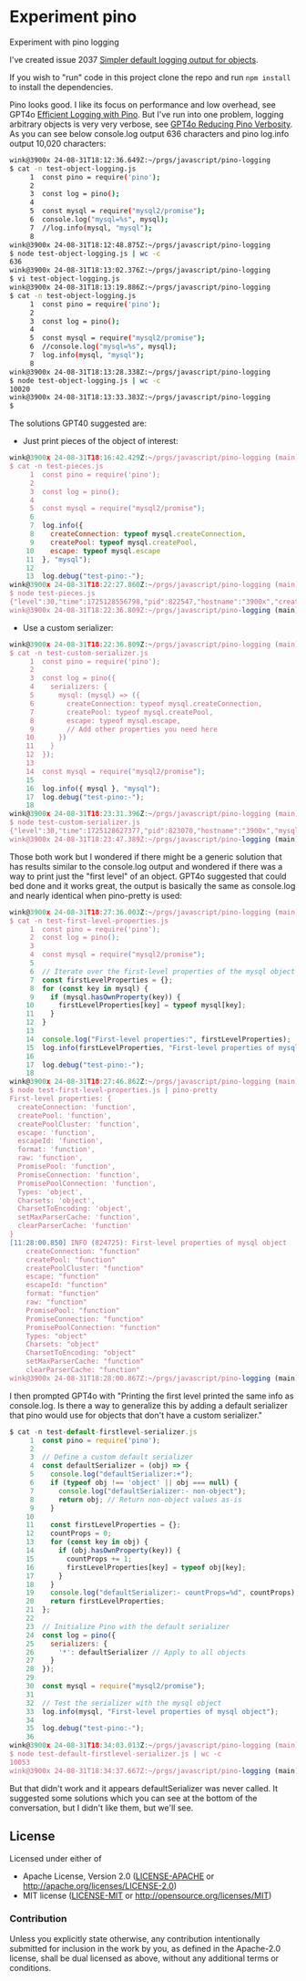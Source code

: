 # Experiment pino

Experiment with pino logging

I've created issue 2037 [Simpler default logging output for objects](https://github.com/pinojs/pino/issues/2037).

If you wish to "run" code in this project clone the repo and run
`npm install` to install the dependencies.

Pino looks good. I like its focus on performance
and low overhead, see GPT4o
[Efficient Logging with Pino](https://chatgpt.com/share/29d9e0fd-4180-40c3-b907-d95a48df8514).
But I've run into one problem, logging arbitrary objects is
very very verbose,
see [GPT4o Reducing Pino Verbosity](https://chatgpt.com/share/f82a79cb-8ca8-4def-812f-73522e62412b).
As you can see below console.log output 636 characters
and pino log.info output 10,020 characters:
```bash
wink@3900x 24-08-31T18:12:36.649Z:~/prgs/javascript/pino-logging
$ cat -n test-object-logging.js 
     1  const pino = require('pino');
     2
     3  const log = pino();
     4
     5  const mysql = require("mysql2/promise");
     6  console.log("mysql=%s", mysql);
     7  //log.info(mysql, "mysql");
     8
wink@3900x 24-08-31T18:12:48.875Z:~/prgs/javascript/pino-logging
$ node test-object-logging.js | wc -c
636
wink@3900x 24-08-31T18:13:02.376Z:~/prgs/javascript/pino-logging
$ vi test-object-logging.js 
wink@3900x 24-08-31T18:13:19.886Z:~/prgs/javascript/pino-logging
$ cat -n test-object-logging.js 
     1  const pino = require('pino');
     2
     3  const log = pino();
     4
     5  const mysql = require("mysql2/promise");
     6  //console.log("mysql=%s", mysql);
     7  log.info(mysql, "mysql");
     8
wink@3900x 24-08-31T18:13:28.338Z:~/prgs/javascript/pino-logging
$ node test-object-logging.js | wc -c
10020
wink@3900x 24-08-31T18:13:33.383Z:~/prgs/javascript/pino-logging
$ 
```

The solutions GPT40 suggested are:

* Just print pieces of the object of interest:
```javascript
wink@3900x 24-08-31T18:16:42.429Z:~/prgs/javascript/pino-logging (main)
$ cat -n test-pieces.js 
     1  const pino = require('pino');
     2
     3  const log = pino();
     4
     5  const mysql = require("mysql2/promise");
     6
     7  log.info({
     8    createConnection: typeof mysql.createConnection,
     9    createPool: typeof mysql.createPool,
    10    escape: typeof mysql.escape
    11  }, "mysql");
    12
    13  log.debug("test-pino:-");
wink@3900x 24-08-31T18:22:27.860Z:~/prgs/javascript/pino-logging (main)
$ node test-pieces.js 
{"level":30,"time":1725128556798,"pid":822547,"hostname":"3900x","createConnection":"function","createPool":"function","escape":"function","msg":"mysql"}
wink@3900x 24-08-31T18:22:36.809Z:~/prgs/javascript/pino-logging (main)
```

* Use a custom serializer:
```javascript
wink@3900x 24-08-31T18:22:36.809Z:~/prgs/javascript/pino-logging (main)
$ cat -n test-custom-serializer.js 
     1  const pino = require('pino');
     2
     3  const log = pino({
     4    serializers: {
     5      mysql: (mysql) => ({
     6        createConnection: typeof mysql.createConnection,
     7        createPool: typeof mysql.createPool,
     8        escape: typeof mysql.escape,
     9        // Add other properties you need here
    10      })
    11    }
    12  });
    13
    14  const mysql = require("mysql2/promise");
    15
    16  log.info({ mysql }, "mysql");
    17  log.debug("test-pino:-");
    18
wink@3900x 24-08-31T18:23:31.396Z:~/prgs/javascript/pino-logging (main)
$ node test-custom-serializer.js 
{"level":30,"time":1725128627377,"pid":823070,"hostname":"3900x","mysql":{"createConnection":"function","createPool":"function","escape":"function"},"msg":"mysql"}
wink@3900x 24-08-31T18:23:47.389Z:~/prgs/javascript/pino-logging (main)
```

Those both work but I wondered if there might be a generic solution that
has results similar to the console.log output and wondered if there was
a way to print just the "first level" of an object. GPT4o suggested that
could bed done and it works great, the output is basically the same as
console.log and nearly identical when pino-pretty is used:
```javascript
wink@3900x 24-08-31T18:27:36.003Z:~/prgs/javascript/pino-logging (main)
$ cat -n test-first-level-properties.js 
     1  const pino = require('pino');
     2  const log = pino();
     3
     4  const mysql = require("mysql2/promise");
     5
     6  // Iterate over the first-level properties of the mysql object
     7  const firstLevelProperties = {};
     8  for (const key in mysql) {
     9    if (mysql.hasOwnProperty(key)) {
    10      firstLevelProperties[key] = typeof mysql[key];
    11    }
    12  }
    13
    14  console.log("First-level properties:", firstLevelProperties);
    15  log.info(firstLevelProperties, "First-level properties of mysql object");
    16
    17  log.debug("test-pino:-");
    18
wink@3900x 24-08-31T18:27:46.862Z:~/prgs/javascript/pino-logging (main)
$ node test-first-level-properties.js | pino-pretty 
First-level properties: {
  createConnection: 'function',
  createPool: 'function',
  createPoolCluster: 'function',
  escape: 'function',
  escapeId: 'function',
  format: 'function',
  raw: 'function',
  PromisePool: 'function',
  PromiseConnection: 'function',
  PromisePoolConnection: 'function',
  Types: 'object',
  Charsets: 'object',
  CharsetToEncoding: 'object',
  setMaxParserCache: 'function',
  clearParserCache: 'function'
}
[11:28:00.850] INFO (824725): First-level properties of mysql object
    createConnection: "function"
    createPool: "function"
    createPoolCluster: "function"
    escape: "function"
    escapeId: "function"
    format: "function"
    raw: "function"
    PromisePool: "function"
    PromiseConnection: "function"
    PromisePoolConnection: "function"
    Types: "object"
    Charsets: "object"
    CharsetToEncoding: "object"
    setMaxParserCache: "function"
    clearParserCache: "function"
wink@3900x 24-08-31T18:28:00.867Z:~/prgs/javascript/pino-logging (main)
```

I then prompted GPT4o with "Printing the first level printed the same info as console.log. Is there a way to generalize this by adding a default serializer that pino would use for objects that don't have a custom serializer."
```javascript
$ cat -n test-default-firstlevel-serializer.js 
     1  const pino = require('pino');
     2
     3  // Define a custom default serializer
     4  const defaultSerializer = (obj) => {
     5    console.log("defaultSerializer:+");
     6    if (typeof obj !== 'object' || obj === null) {
     7      console.log("defaultSerializer:- non-object");
     8      return obj; // Return non-object values as-is
     9    }
    10
    11    const firstLevelProperties = {};
    12    countProps = 0;
    13    for (const key in obj) {
    14      if (obj.hasOwnProperty(key)) {
    15        countProps += 1;
    16        firstLevelProperties[key] = typeof obj[key];
    17      }
    18    }
    19    console.log("defaultSerializer:- countProps=%d", countProps);
    20    return firstLevelProperties;
    21  };
    22
    23  // Initialize Pino with the default serializer
    24  const log = pino({
    25    serializers: {
    26      '*': defaultSerializer // Apply to all objects
    27    }
    28  });
    29
    30  const mysql = require("mysql2/promise");
    31
    32  // Test the serializer with the mysql object
    33  log.info(mysql, "First-level properties of mysql object");
    34
    35  log.debug("test-pino:-");
    36
wink@3900x 24-08-31T18:34:03.013Z:~/prgs/javascript/pino-logging (main)
$ node test-default-firstlevel-serializer.js | wc -c
10053
wink@3900x 24-08-31T18:34:37.667Z:~/prgs/javascript/pino-logging (main)
```

But that didn't work and it appears defaultSerializer was never called.
It suggested some solutions which you can see at the bottom of the conversation,
but I didn't like them, but we'll see.

## License

Licensed under either of

- Apache License, Version 2.0 ([LICENSE-APACHE](LICENSE-APACHE) or http://apache.org/licenses/LICENSE-2.0)
- MIT license ([LICENSE-MIT](LICENSE-MIT) or http://opensource.org/licenses/MIT)

### Contribution

Unless you explicitly state otherwise, any contribution intentionally submitted
for inclusion in the work by you, as defined in the Apache-2.0 license, shall
be dual licensed as above, without any additional terms or conditions.

